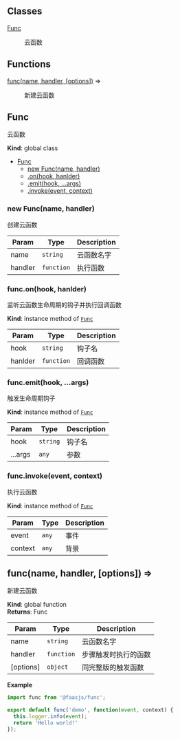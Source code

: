 ## Classes

<dl>
<dt><a href="#Func">Func</a></dt>
<dd><p>云函数</p>
</dd>
</dl>

## Functions

<dl>
<dt><a href="#func">func(name, handler, [options])</a> ⇒</dt>
<dd><p>新建云函数</p>
</dd>
</dl>

<a name="Func"></a>

## Func
云函数

**Kind**: global class  

* [Func](#Func)
    * [new Func(name, handler)](#new_Func_new)
    * [.on(hook, hanlder)](#Func+on)
    * [.emit(hook, ...args)](#Func+emit)
    * [.invoke(event, context)](#Func+invoke)

<a name="new_Func_new"></a>

### new Func(name, handler)
创建云函数


| Param | Type | Description |
| --- | --- | --- |
| name | <code>string</code> | 云函数名字 |
| handler | <code>function</code> | 执行函数 |

<a name="Func+on"></a>

### func.on(hook, hanlder)
监听云函数生命周期的钩子并执行回调函数

**Kind**: instance method of [<code>Func</code>](#Func)  

| Param | Type | Description |
| --- | --- | --- |
| hook | <code>string</code> | 钩子名 |
| hanlder | <code>function</code> | 回调函数 |

<a name="Func+emit"></a>

### func.emit(hook, ...args)
触发生命周期钩子

**Kind**: instance method of [<code>Func</code>](#Func)  

| Param | Type | Description |
| --- | --- | --- |
| hook | <code>string</code> | 钩子名 |
| ...args | <code>any</code> | 参数 |

<a name="Func+invoke"></a>

### func.invoke(event, context)
执行云函数

**Kind**: instance method of [<code>Func</code>](#Func)  

| Param | Type | Description |
| --- | --- | --- |
| event | <code>any</code> | 事件 |
| context | <code>any</code> | 背景 |

<a name="func"></a>

## func(name, handler, [options]) ⇒
新建云函数

**Kind**: global function  
**Returns**: Func  

| Param | Type | Description |
| --- | --- | --- |
| name | <code>string</code> | 云函数名字 |
| handler | <code>function</code> | 步骤触发时执行的函数 |
| [options] | <code>object</code> | 同完整版的触发函数 |

**Example**  
```js
import func from '@faasjs/func';

export default func('demo', function(event, context) {
  this.logger.info(event);
  return 'Hello world!'
});
```
